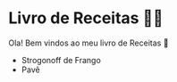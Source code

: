 # Livro de Receitas :man_cook:

Ola! Bem vindos ao meu livro de Receitas :vulcan_salute:

- Strogonoff de Frango
- Pavê 